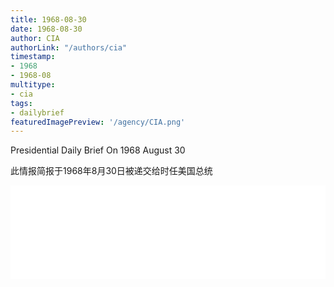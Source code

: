 ```yaml
---
title: 1968-08-30
date: 1968-08-30
author: CIA 
authorLink: "/authors/cia"
timestamp: 
- 1968
- 1968-08
multitype: 
- cia
tags: 
- dailybrief
featuredImagePreview: '/agency/CIA.png'
---
```



Presidential Daily Brief On 1968 August 30

此情报简报于1968年8月30日被递交给时任美国总统

<!--more-->





<div id="over" style="width:100%; overflow:hidden"> <iframe id="sFrame" name="sFrame" frameborder="no" border="0"  allowfullscreen marginwidth="0" scrolling="no" src = " /CIA/1968-08-30.html "  style = " position:absulute; width: 806px; top: 300;" > </iframe> </div>